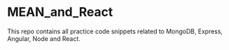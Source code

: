 # MEAN_and_React
This repo contains all practice code snippets related to MongoDB, Express, Angular, Node and React.
